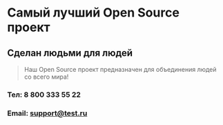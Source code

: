 # Самый лучший Open Source проект

## Сделан людьми для людей

> Наш Open Source проект предназначен для объединения людей со всего мира!

### Тел: 8 800 333 55 22
### Email: support@test.ru

